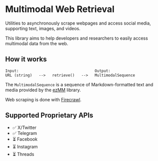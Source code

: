 # Multimodal Web Retrieval
Utilities to asynchronously scrape webpages and access social media, supporting text, images, and videos.

This library aims to help developers and researchers to easily access multimodal data from the web.

## How it works
```
Input:                                  Output:
URL (string)   -->   retrieve()   -->   MultimodalSequence
```
The `MultimodalSequence` is a sequence of Markdown-formatted text and media provided by the [ezMM](https://github.com/multimodal-ai-lab/ezmm) library.

Web scraping is done with [Firecrawl](https://github.com/mendableai/firecrawl).

## Supported Proprietary APIs
- ✅ X/Twitter
- ✅ Telegram
- ⏳ Facebook
- ⏳ Instagram
- ⏳ Threads
